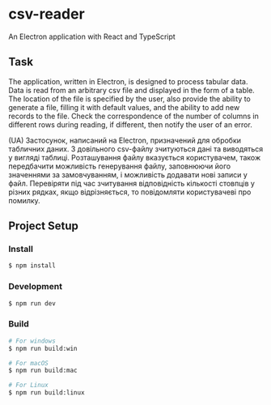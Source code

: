 # csv-reader

An Electron application with React and TypeScript

## Task

The application, written in Electron, is designed to process tabular data. Data is read from an arbitrary csv file and displayed in the form of a table. The location of the file is specified by the user, also provide the ability to generate a file, filling it with default values, and the ability to add new records to the file. Check the correspondence of the number of columns in different rows during reading, if different, then notify the user of an error.

(UA) Застосунок, написаний на Electron, призначений для обробки табличних даних. З довільного csv-файлу зчитуються дані та виводяться у вигляді таблиці. Розташування файлу вказується користувачем, також передбачити можливість генерування файлу, заповнюючи його значеннями за замовчуванням, і можливість додавати нові записи у файл. Перевіряти під час зчитування відповідність кількості стовпців у різних рядках, якщо відрізняється, то повідомляти користувачеві про помилку.

## Project Setup

### Install

```bash
$ npm install
```

### Development

```bash
$ npm run dev
```

### Build

```bash
# For windows
$ npm run build:win

# For macOS
$ npm run build:mac

# For Linux
$ npm run build:linux
```
